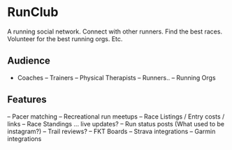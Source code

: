 # RunClub

A running social network. Connect with other runners. Find the best races. Volunteer for the best running orgs. Etc.

## Audience

- Coaches
– Trainers
– Physical Therapists
– Runners..
– Running Orgs

## Features
– Pacer matching
– Recreational run meetups
– Race Listings / Entry costs / links
– Race Standings ... live updates?
– Run status posts (What used to be instagram?)
– Trail reviews?
– FKT Boards
– Strava integrations
– Garmin integrations

